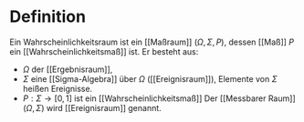 # Definition
Ein Wahrscheinlichkeitsraum ist ein [[Maßraum]] $(\Omega, \Sigma, P)$, dessen [[Maß]] $P$ ein [[Wahrscheinlichkeitsmaß]] ist.
Er besteht aus:
- $\Omega$ der [[Ergebnisraum]],
- $\Sigma$ eine [[Sigma-Algebra]] über $\Omega$ ([[Ereignisraum]]), Elemente von $\Sigma$ heißen Ereignisse.
- $P: \Sigma \to [0,1]$ ist ein [[Wahrscheinlichkeitsmaß]]
Der [[Messbarer Raum]] $(\Omega, \Sigma)$ wird [[Ereignisraum]] genannt. 